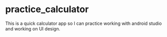# practice_calculator
This is a quick calculator app so I can practice working with android studio and working on UI design.

